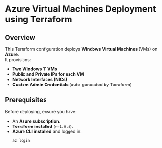 # Azure Virtual Machines Deployment using Terraform

## Overview
This Terraform configuration deploys **Windows Virtual Machines** (VMs) on **Azure**.  
It provisions:
- **Two Windows 11 VMs**
- **Public and Private IPs for each VM**
- **Network Interfaces (NICs)**
- **Custom Admin Credentials** (auto-generated by Terraform)

## Prerequisites
Before deploying, ensure you have:
- An **Azure subscription**.
- **Terraform installed** (`>=1.9.8`).
- **Azure CLI installed** and logged in:  
  ```sh
  az login
